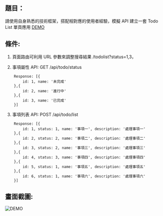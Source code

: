## 題目：

請使用自身熟悉的技術框架，搭配相對應的使用者經驗，模擬 API 建立一套 Todo List 單頁應用 [DEMO](https://cyan92128505.github.io/TodoList/?status=1,3)

## 條件:

1.  頁面路由可利用 URL 參數來調整搜尋結果 /todolist?status=1,3，

2.  事項屬性 API: GET /api/todo/status

```
    Response: [{
        id: 1, name: '未完成'
    },{
        id: 2, name: '進行中'
    },{
        id: 3, name: '已完成'
    }]
```

3.  事項列表 API: POST /api/todo/list

```
    Response: [{
        id: 1, status: 1, name: '事項一', description: '處理事項一'
    },{
        id: 2, status: 2, name: '事項二', description: '處理事項二'
    },{
        id: 3, status: 2, name: '事項三', description: '處理事項三'
    },{
        id: 4, status: 3, name: '事項四', description: '處理事項四'
    },{
        id: 5, status: 1, name: '事項五', description: '處理事項五'
    },{
        id: 6, status: 1, name: '事項六', description: '處理事項六'
    }]
```

## 畫面截圖:

![DEMO](https://cyan92128505.github.io/TodoList/demo.png 'DEMO')
